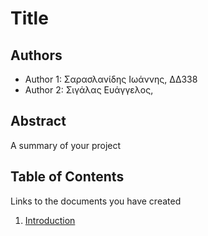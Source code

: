 # Title

## Authors

- Author 1: Σαρασλανίδης Ιωάννης, ΔΔ338
- Author 2: Σιγάλας Ευάγγελος, 

## Abstract

A summary of your project

## Table of Contents

Links to the documents you have created

  1. [Introduction](https://github.com/esigalas/soft-eng-assignment/blob/master/documentation/intro.md)
